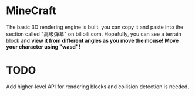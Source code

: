 # MineCraft
The basic 3D rendering engine is built, you can copy it and paste into the section called "高级弹幕" on bilibili.com.
Hopefully, you can see a terrain block and <b>view it from different angles as you move the mouse! 
Move your character using "wasd"!</b>

# TODO
Add higher-level API for rendering blocks and collision detection is needed.
